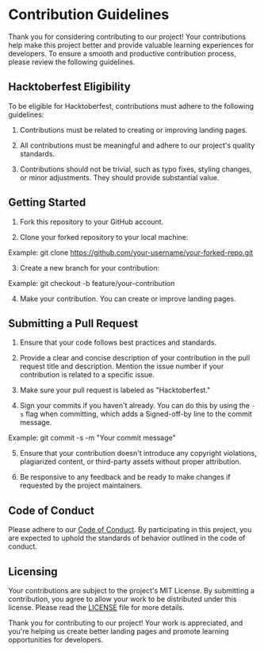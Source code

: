 # Contribution Guidelines

Thank you for considering contributing to our project! Your contributions help make this project better and provide valuable learning experiences for developers. To ensure a smooth and productive contribution process, please review the following guidelines.

## Hacktoberfest Eligibility

To be eligible for Hacktoberfest, contributions must adhere to the following guidelines:

1. Contributions must be related to creating or improving landing pages.

2. All contributions must be meaningful and adhere to our project's quality standards.

3. Contributions should not be trivial, such as typo fixes, styling changes, or minor adjustments. They should provide substantial value.

## Getting Started

1. Fork this repository to your GitHub account.

2. Clone your forked repository to your local machine:

Example: git clone https://github.com/your-username/your-forked-repo.git

3. Create a new branch for your contribution:

Example: git checkout -b feature/your-contribution

4. Make your contribution. You can create or improve landing pages.

## Submitting a Pull Request

1. Ensure that your code follows best practices and standards.

2. Provide a clear and concise description of your contribution in the pull request title and description. Mention the issue number if your contribution is related to a specific issue.

3. Make sure your pull request is labeled as "Hacktoberfest."

4. Sign your commits if you haven't already. You can do this by using the `-s` flag when committing, which adds a Signed-off-by line to the commit message.

Example: git commit -s -m "Your commit message"

5. Ensure that your contribution doesn't introduce any copyright violations, plagiarized content, or third-party assets without proper attribution.

6. Be responsive to any feedback and be ready to make changes if requested by the project maintainers.

## Code of Conduct

Please adhere to our [Code of Conduct](CODE_OF_CONDUCT.md). By participating in this project, you are expected to uphold the standards of behavior outlined in the code of conduct.

## Licensing

Your contributions are subject to the project's MIT License. By submitting a contribution, you agree to allow your work to be distributed under this license. Please read the [LICENSE](LICENSE) file for more details.

Thank you for contributing to our project! Your work is appreciated, and you're helping us create better landing pages and promote learning opportunities for developers.



